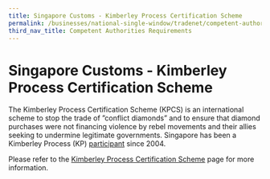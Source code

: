 ```yaml
---
title: Singapore Customs - Kimberley Process Certification Scheme
permalink: /businesses/national-single-window/tradenet/competent-authorities-requirements/singapore-customs---kimberley-process-certification-scheme/
third_nav_title: Competent Authorities Requirements
---
```



# Singapore Customs - Kimberley Process Certification Scheme

The Kimberley Process Certification Scheme (KPCS) is an international scheme to stop the trade of ”conflict diamonds” and to ensure that diamond purchases were not financing violence by rebel movements and their allies seeking to undermine legitimate governments. Singapore has been a Kimberley Process (KP)  [participant](/news-and-media/circulars/2004-03-31-Circular072004.pdf)  since 2004.

Please refer to the  [Kimberley Process Certification Scheme](/businesses/customs-schemes-licences-framework/kimberley-process-certification-scheme)  page for more information.


